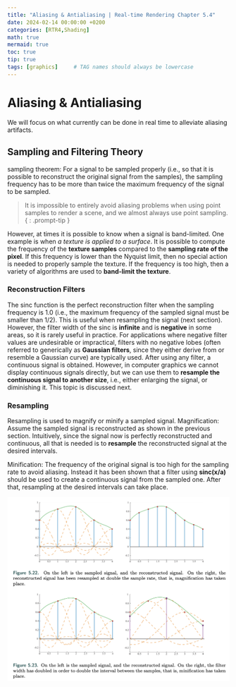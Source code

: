 ```yaml
---
title: "Aliasing & Antialiasing | Real-time Rendering Chapter 5.4"
date: 2024-02-14 00:00:00 +0200
categories: [RTR4,Shading]
math: true
mermaid: true
toc: true
tip: true
tags: [graphics]     # TAG names should always be lowercase
---
```

# Aliasing & Antialiasing
We will focus on what currently can be done in real time to alleviate aliasing artifacts.

## Sampling and Filtering Theory
sampling theorem:
For a signal to be sampled properly (i.e., so that it is possible to reconstruct the original signal from the samples), the sampling frequency has to be more than twice the maximum frequency of the signal to be sampled.

> It is impossible to entirely avoid aliasing problems when using point samples to render a scene, and we almost always use point sampling.
{ : .prompt-tip }

However, at times it is possible to know when a signal is band-limited. One example is when *a texture is applied to a surface*. It is possible to compute the frequency of the **texture samples** compared to the **sampling rate of the pixel**. If this frequency is lower than the Nyquist limit, then no special action is needed to properly sample the texture. If the frequency is too high, then a variety of algorithms are used to **band-limit the texture**.

### Reconstruction Filters
The sinc function is the perfect reconstruction filter when the sampling frequency is 1.0 (i.e., the maximum frequency of the sampled signal must be smaller than 1/2). This is useful when resampling the signal (next section). However, the filter width of the sinc is **infinite** and is **negative** in some areas, so it is rarely useful in practice. For applications where negative filter values are undesirable or impractical, filters with no negative lobes (often referred to generically as **Gaussian filters**, since they either derive from or resemble a Gaussian curve) are typically used.
After using any filter, a continuous signal is obtained. However, in computer graphics we cannot display continuous signals directly, but we can use them to **resample the continuous signal to another size**, i.e., either enlarging the signal, or diminishing it. This topic is discussed next.

### Resampling

Resampling is used to magnify or minify a sampled signal. 
Magnification:
Assume the sampled signal is reconstructed as shown in the previous section. Intuitively, since the signal now is perfectly reconstructed and continuous, all that is needed is to **resample** the reconstructed signal at the desired intervals.

Minification:
The frequency of the original signal is too high for the sampling rate to avoid aliasing. Instead it has been shown that a filter using **sinc(x/a)** should be used to create a continuous signal from the sampled one. After that, resampling at the desired intervals can take place.

![picture 0](</images/截屏2024-02-13 23.26.43.png>)